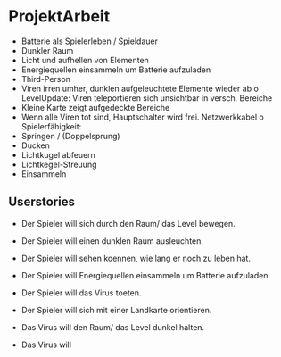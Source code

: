 # ProjektArbeit

-  Batterie als Spielerleben / Spieldauer 
-  Dunkler Raum
-  Licht und aufhellen von Elementen
-  Energiequellen einsammeln um Batterie aufzuladen
-  Third-Person
-  Viren irren umher, dunklen aufgeleuchtete Elemente wieder ab
o  LevelUpdate: Viren teleportieren sich unsichtbar in versch. Bereiche
-  Kleine Karte zeigt aufgedeckte Bereiche
-  Wenn alle Viren tot sind, Hauptschalter wird frei. Netzwerkkabel
o  Spielerfähigkeit:
-  Springen / (Doppelsprung)
-  Ducken
-  Lichtkugel abfeuern
-  Lichtkegel-Streuung
-  Einsammeln

## Userstories
- Der Spieler will sich durch den Raum/ das Level bewegen.
- Der Spieler will einen dunklen Raum ausleuchten.
- Der Spieler will sehen koennen, wie lang er noch zu leben hat.
- Der Spieler will Energiequellen einsammeln um Batterie aufzuladen.
- Der Spieler will das Virus toeten.
- Der Spieler will sich mit einer Landkarte orientieren.

- Das Virus will den Raum/ das Level dunkel halten.
- Das Virus will 
